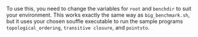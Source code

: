To use this, you need to change the variables for `root` and `benchdir` to suit your environment. This works exactly the same way as `big_benchmark.sh`, but it uses your chosen souffle executable to run the sample programs `topological_ordering`, `transitive closure`, and `pointsto`. 
